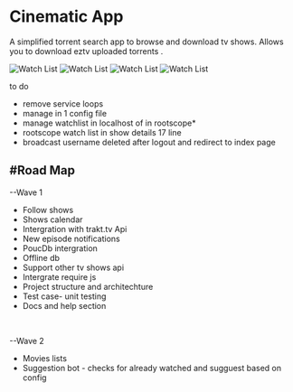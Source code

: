 # Cinematic App
A simplified torrent search app to browse and download tv shows. Allows you to download eztv uploaded torrents .
 
![Watch List](https://github.com/leorajdsouza/cinematic/blob/master/watchlist.png)
![Watch List](https://github.com/leorajdsouza/cinematic/blob/master/showlist.png)
![Watch List](https://github.com/leorajdsouza/cinematic/blob/master/details.png)
![Watch List](https://github.com/leorajdsouza/cinematic/blob/master/calendar.png)



 to do
 - remove service loops 
 - manage in 1 config file
 - manage watchlist in localhost of in rootscope* 
 - rootscope watch list in show details 17 line
 - broadcast username deleted after logout and redirect to index page



#Road Map
--------
--Wave 1<br>
- Follow shows <br>
- Shows calendar <br>
- Intergration with trakt.tv Api <br>
- New episode notifications <br>
- PoucDb intergration<br>
- Offline db<br>
- Support other tv shows api<br>
- Intergrate require js <br>
- Project structure and architechture<br>
- Test case- unit testing<br>
- Docs and help section<br>
<br>

--Wave 2<br>
- Movies lists
- Suggestion bot - checks for already watched and sugguest based on config
